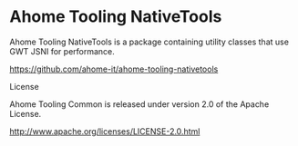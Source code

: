 Ahome Tooling NativeTools
======

Ahome Tooling NativeTools is a package containing utility classes that use GWT JSNI for performance.

https://github.com/ahome-it/ahome-tooling-nativetools

License

Ahome Tooling Common is released under version 2.0 of the Apache License.

http://www.apache.org/licenses/LICENSE-2.0.html
